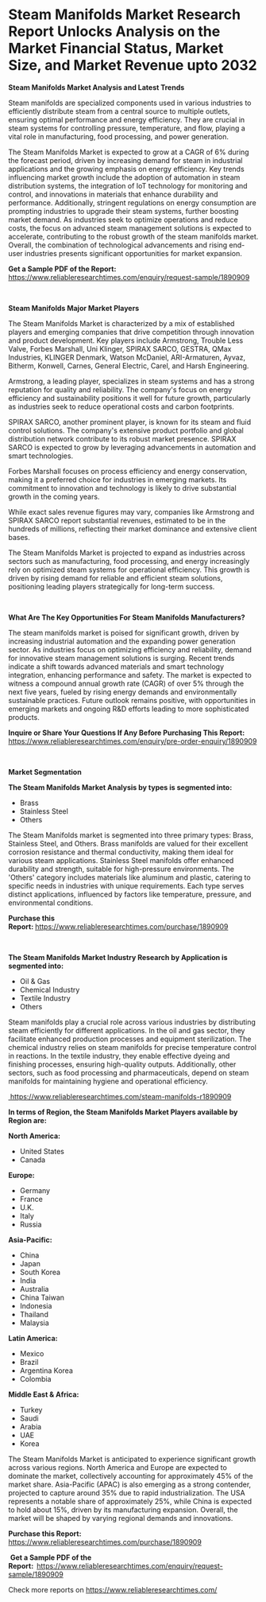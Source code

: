 <p><h1>Steam Manifolds Market Research Report Unlocks Analysis on the Market Financial Status, Market Size, and Market Revenue upto 2032</h1></p><p><strong>Steam Manifolds Market Analysis and Latest Trends</strong></p>
<p><p>Steam manifolds are specialized components used in various industries to efficiently distribute steam from a central source to multiple outlets, ensuring optimal performance and energy efficiency. They are crucial in steam systems for controlling pressure, temperature, and flow, playing a vital role in manufacturing, food processing, and power generation.</p><p>The Steam Manifolds Market is expected to grow at a CAGR of 6% during the forecast period, driven by increasing demand for steam in industrial applications and the growing emphasis on energy efficiency. Key trends influencing market growth include the adoption of automation in steam distribution systems, the integration of IoT technology for monitoring and control, and innovations in materials that enhance durability and performance. Additionally, stringent regulations on energy consumption are prompting industries to upgrade their steam systems, further boosting market demand. As industries seek to optimize operations and reduce costs, the focus on advanced steam management solutions is expected to accelerate, contributing to the robust growth of the steam manifolds market. Overall, the combination of technological advancements and rising end-user industries presents significant opportunities for market expansion.</p></p>
<p><strong>Get a Sample PDF of the Report:&nbsp;</strong> <a href="https://www.reliableresearchtimes.com/enquiry/request-sample/1890909?utm_campaign=3585&utm_medium=2&utm_source=Github&utm_content=ia&utm_term=10042025&utm_id=steam-manifolds">https://www.reliableresearchtimes.com/enquiry/request-sample/1890909</a></p>
<p>&nbsp;</p>
<p><strong>Steam Manifolds Major Market Players</strong></p>
<p><p>The Steam Manifolds Market is characterized by a mix of established players and emerging companies that drive competition through innovation and product development. Key players include Armstrong, Trouble Less Valve, Forbes Marshall, Uni Klinger, SPIRAX SARCO, GESTRA, QMax Industries, KLINGER Denmark, Watson McDaniel, ARI-Armaturen, Ayvaz, Bitherm, Konwell, Carnes, General Electric, Carel, and Harsh Engineering.</p><p>Armstrong, a leading player, specializes in steam systems and has a strong reputation for quality and reliability. The company's focus on energy efficiency and sustainability positions it well for future growth, particularly as industries seek to reduce operational costs and carbon footprints.  </p><p>SPIRAX SARCO, another prominent player, is known for its steam and fluid control solutions. The company's extensive product portfolio and global distribution network contribute to its robust market presence. SPIRAX SARCO is expected to grow by leveraging advancements in automation and smart technologies.</p><p>Forbes Marshall focuses on process efficiency and energy conservation, making it a preferred choice for industries in emerging markets. Its commitment to innovation and technology is likely to drive substantial growth in the coming years.</p><p>While exact sales revenue figures may vary, companies like Armstrong and SPIRAX SARCO report substantial revenues, estimated to be in the hundreds of millions, reflecting their market dominance and extensive client bases.</p><p>The Steam Manifolds Market is projected to expand as industries across sectors such as manufacturing, food processing, and energy increasingly rely on optimized steam systems for operational efficiency. This growth is driven by rising demand for reliable and efficient steam solutions, positioning leading players strategically for long-term success.</p></p>
<p>&nbsp;</p>
<p><strong>What Are The Key Opportunities For Steam Manifolds Manufacturers?</strong></p>
<p><p>The steam manifolds market is poised for significant growth, driven by increasing industrial automation and the expanding power generation sector. As industries focus on optimizing efficiency and reliability, demand for innovative steam management solutions is surging. Recent trends indicate a shift towards advanced materials and smart technology integration, enhancing performance and safety. The market is expected to witness a compound annual growth rate (CAGR) of over 5% through the next five years, fueled by rising energy demands and environmentally sustainable practices. Future outlook remains positive, with opportunities in emerging markets and ongoing R&D efforts leading to more sophisticated products.</p></p>
<p><strong>Inquire or Share Your Questions If Any Before Purchasing This Report:</strong> <a href="https://www.reliableresearchtimes.com/enquiry/pre-order-enquiry/1890909?utm_campaign=3585&utm_medium=2&utm_source=Github&utm_content=ia&utm_term=10042025&utm_id=steam-manifolds">https://www.reliableresearchtimes.com/enquiry/pre-order-enquiry/1890909</a></p>
<p>&nbsp;</p>
<p><strong>Market Segmentation</strong></p>
<p><strong>The Steam Manifolds Market Analysis by types is segmented into:</strong></p>
<p><ul><li>Brass</li><li>Stainless Steel</li><li>Others</li></ul></p>
<p><p>The Steam Manifolds market is segmented into three primary types: Brass, Stainless Steel, and Others. Brass manifolds are valued for their excellent corrosion resistance and thermal conductivity, making them ideal for various steam applications. Stainless Steel manifolds offer enhanced durability and strength, suitable for high-pressure environments. The 'Others' category includes materials like aluminum and plastic, catering to specific needs in industries with unique requirements. Each type serves distinct applications, influenced by factors like temperature, pressure, and environmental conditions.</p></p>
<p><strong>Purchase this Report:&nbsp;</strong><a href="https://www.reliableresearchtimes.com/purchase/1890909?utm_campaign=3585&utm_medium=2&utm_source=Github&utm_content=ia&utm_term=10042025&utm_id=steam-manifolds">https://www.reliableresearchtimes.com/purchase/1890909</a></p>
<p>&nbsp;</p>
<p><strong>The Steam Manifolds Market Industry Research by Application is segmented into:</strong></p>
<p><ul><li>Oil & Gas</li><li>Chemical Industry</li><li>Textile Industry</li><li>Others</li></ul></p>
<p><p>Steam manifolds play a crucial role across various industries by distributing steam efficiently for different applications. In the oil and gas sector, they facilitate enhanced production processes and equipment sterilization. The chemical industry relies on steam manifolds for precise temperature control in reactions. In the textile industry, they enable effective dyeing and finishing processes, ensuring high-quality outputs. Additionally, other sectors, such as food processing and pharmaceuticals, depend on steam manifolds for maintaining hygiene and operational efficiency.</p></p>
<p><a href="https://www.reliableresearchtimes.com/steam-manifolds-r1890909?utm_campaign=3585&utm_medium=2&utm_source=Github&utm_content=ia&utm_term=10042025&utm_id=steam-manifolds">&nbsp;https://www.reliableresearchtimes.com/steam-manifolds-r1890909</a></p>
<p><strong>In terms of Region, the Steam Manifolds Market Players available by Region are:</strong></p>
<p>
    <p> <strong> North America: </strong>
        <ul>
            <li>United States</li>
            <li>Canada</li>
        </ul>
        </p> 
    <p> <strong> Europe: </strong>
        <ul>
            <li>Germany</li>
            <li>France</li>
            <li>U.K.</li>
            <li>Italy</li>
            <li>Russia</li>
        </ul>
        </p> 
    <p> <strong> Asia-Pacific: </strong>
        <ul>
            <li>China</li>
            <li>Japan</li>
            <li>South Korea</li>
            <li>India</li>
            <li>Australia</li>
            <li>China Taiwan</li>
            <li>Indonesia</li>
            <li>Thailand</li>
            <li>Malaysia</li>
        </ul>
        </p> 
    <p> <strong> Latin America: </strong>
        <ul>
            <li>Mexico</li>
            <li>Brazil</li>
            <li>Argentina Korea</li>
            <li>Colombia</li>
        </ul>
        </p> 
    <p> <strong> Middle East & Africa: </strong>
        <ul>
            <li>Turkey</li>
            <li>Saudi</li>
            <li>Arabia</li>
            <li>UAE</li>
            <li>Korea</li>
        </ul>
    </p>
    </p>
<p><p>The Steam Manifolds Market is anticipated to experience significant growth across various regions. North America and Europe are expected to dominate the market, collectively accounting for approximately 45% of the market share. Asia-Pacific (APAC) is also emerging as a strong contender, projected to capture around 35% due to rapid industrialization. The USA represents a notable share of approximately 25%, while China is expected to hold about 15%, driven by its manufacturing expansion. Overall, the market will be shaped by varying regional demands and innovations.</p></p>
<p><strong>Purchase this Report: </strong><a href="https://www.reliableresearchtimes.com/purchase/1890909?utm_campaign=3585&utm_medium=2&utm_source=Github&utm_content=ia&utm_term=10042025&utm_id=steam-manifolds">https://www.reliableresearchtimes.com/purchase/1890909</a></p>
<p>&nbsp;<strong>Get a Sample PDF of the Report:&nbsp;&nbsp;</strong><a href="https://www.reliableresearchtimes.com/enquiry/request-sample/1890909?utm_campaign=3585&utm_medium=2&utm_source=Github&utm_content=ia&utm_term=10042025&utm_id=steam-manifolds">https://www.reliableresearchtimes.com/enquiry/request-sample/1890909</a></p>
<p><strong></strong></p>
<p>Check more reports on <a href="https://www.reliableresearchtimes.com/?utm_campaign=3585&utm_medium=2&utm_source=Github&utm_content=ia&utm_term=10042025&utm_id=steam-manifolds">https://www.reliableresearchtimes.com/</a></p>